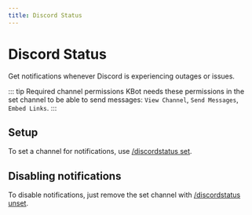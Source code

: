 ```yaml
---
title: Discord Status
---
```


# Discord Status

Get notifications whenever Discord is experiencing outages or issues.

::: tip Required channel permissions
KBot needs these permissions in the set channel to be able to send messages: `View Channel`, `Send Messages`, `Embed Links`.
:::

## Setup

To set a channel for notifications, use [/discordstatus set](/commands#discordstatus-set).

## Disabling notifications

To disable notifications, just remove the set channel with [/discordstatus unset](/commands#discordstatus-unset).
